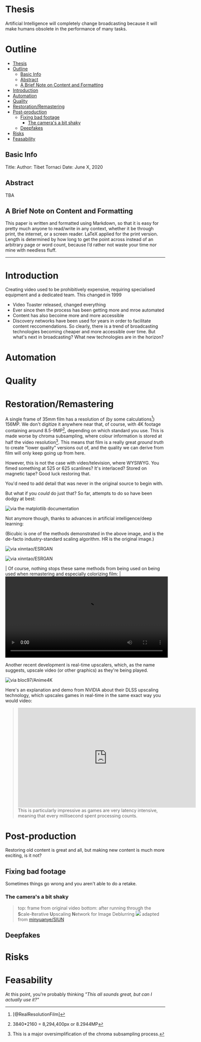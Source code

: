 # Thesis
Artificial Intelligence will completely change broadcasting because it will make humans obsolete in the performance of many tasks.

# Outline
- [Thesis](#thesis)
- [Outline](#outline)
  - [Basic Info](#basic-info)
  - [Abstract](#abstract)
  - [A Brief Note on Content and Formatting](#a-brief-note-on-content-and-formatting)
- [Introduction](#introduction)
- [Automation](#automation)
- [Quality](#quality)
- [Restoration/Remastering](#restorationremastering)
- [Post-production](#post-production)
  - [Fixing bad footage](#fixing-bad-footage)
    - [The camera's a bit shaky](#the-cameras-a-bit-shaky)
  - [Deepfakes](#deepfakes)
- [Risks](#risks)
- [Feasability](#feasability)

## Basic Info
Title:
Author: Tibet Tornaci
Date: June X, 2020

## Abstract
TBA

## A Brief Note on Content and Formatting
This paper is written and formatted using Markdown, so that it is easy for pretty much anyone to read/write in any context, whether it be through print, the internet, or a screen reader. LaTeX applied for the print version. Length is determined by how long to get the point across instead of an arbitrary page or word count, because I’d rather not waste your time nor mine with needless fluff.

---
# Introduction
Creating video used to be prohibitively expensive, requiring specialised equipment and a dedicated team. This changed in 1999
 - Video Toaster released, changed everything
 - Ever since then the process has been getting more and mroe automated
 - Content has also becoime more and more accessible
 - Discovery networks have been used for years in order to facilitate content reccomendations. 
So clearly, there is a trend of broadcasting technologies becoming cheaper and more accessible over time. But what's next in broadcasting? What new technologies are in the horizon?

# Automation


# Quality


# Restoration/Remastering
A single frame of 35mm film has a resolution of (by some calculations[^filmresolution]) 156MP. We don't digitize it anywhere near that, of course, with 4K footage containing around 8.5-9MP[^4kres], depending on which standard you use. This is made worse by chroma subsampling, where colour information is stored at half the video resolution[^chromasimple]. This means that film is a really great *ground truth* to create "lower quality" versions out of, and the quality we can derive from film will only keep going up from here.

However, this is not the case with video/television, where WYSIWYG. You fimed something at 525 or 625 scanlines? It's interlaced? Stored on magnetic tape? Good luck restoring that.

You'd need to add detail that was never in the original source to begin with.

But what if you *could* do just that? So far, attempts to do so have been dodgy at best:

![via the [matplotlib documentation](https://matplotlib.org/gallery/images_contours_and_fields/interpolation_methods.html)](interpolation.webp)

Not anymore though, thanks to advances in artificial intelligence/deep learning:

(Bicubic is one of the methods demonstrated in the above image, and is the de-facto industry-standard scaling algorithm. HR is the original image.)

![via [xinntao/ESRGAN](https://github.com/xinntao/ESRGAN)](esrgan1.jpg)

![via [xinntao/ESRGAN](https://github.com/xinntao/ESRGAN)](esrgan2.jpg)

| Of course, nothing stops these same methods from being used on being used when remastering and especially colorizing film:
| <video controls="" src="http://iizuka.cs.tsukuba.ac.jp/projects/remastering/data/remastering_siggraphasia2019.mp4" width="512"></video>

Another recent development is real-time upscalers, which, as the name suggests, upscale video (or other graphics) as they're being played.

![via [bloc97/Anime4K](https://github.com/bloc97/Anime4K/)](anime4k.png)

Here's an explanation and demo from NVIDIA about their DLSS upscaling technology, which upscales games in real-time in the same exact way you would video:

> <iframe width="560" height="315" src="https://www.youtube.com/embed/BeScfkCm3b4?start=73" frameborder="0" allow="accelerometer; autoplay; encrypted-media; gyroscope; picture-in-picture" allowfullscreen></iframe>
> This is particularly impressive as games are very latency intensive, meaning that every millisecond spent processing counts.

# Post-production
Restoring old content is great and all, but making new content is much more exciting, is it not?

## Fixing bad footage
Sometimes things go wrong and you aren't able to do a retake. 

### The camera's a bit shaky
>top: frame from original video
>bottom: after running through the **S**cale-**I**terative **U**pscaling **N**etwork for Image Deblurring
>![](deblur.png)
>adapted from [minyuanye/SIUN](https://github.com/minyuanye/SIUN)



## Deepfakes


# Risks


# Feasability
At this point, you're probably thinking *"This all sounds great, but can I actually use it?"*

[^filmresolution]: [@RealResolutionFilm]

[^4kres]: 3840*2160 = 8,294,400‬px or 8.2944MP

[^chromasimple]: This is a major oversimplification of the chroma subsampling process.
